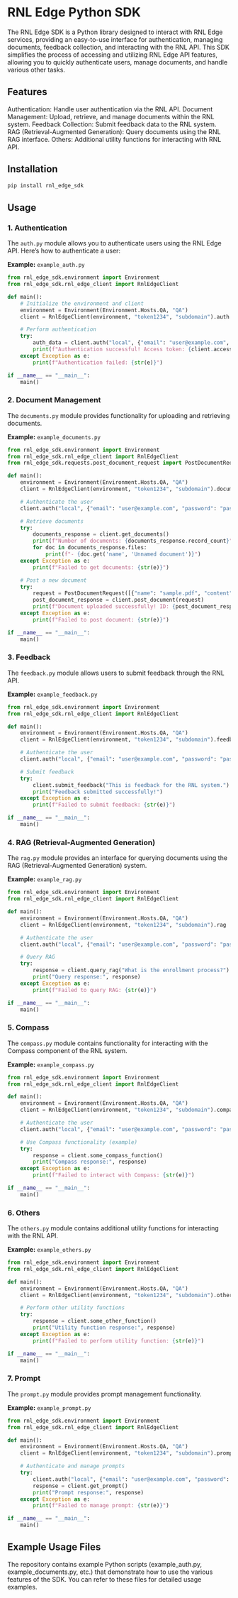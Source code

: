 # RNL Edge Python SDK
The RNL Edge SDK is a Python library designed to interact with RNL Edge services, providing an easy-to-use interface for authentication, managing documents, feedback collection, and interacting with the RNL API. This SDK simplifies the process of accessing and utilizing RNL Edge API features, allowing you to quickly authenticate users, manage documents, and handle various other tasks.

## Features
Authentication: Handle user authentication via the RNL API.
Document Management: Upload, retrieve, and manage documents within the RNL system.
Feedback Collection: Submit feedback data to the RNL system.
RAG (Retrieval-Augmented Generation): Query documents using the RNL RAG interface.
Others: Additional utility functions for interacting with RNL API.

## Installation
```bash
pip install rnl_edge_sdk
```

## Usage
### 1. Authentication
The `auth.py` module allows you to authenticate users using the RNL Edge API. Here’s how to authenticate a user:

**Example:** `example_auth.py`
``` python
from rnl_edge_sdk.environment import Environment
from rnl_edge_sdk.rnl_edge_client import RnlEdgeClient

def main():
    # Initialize the environment and client
    environment = Environment(Environment.Hosts.QA, "QA")
    client = RnlEdgeClient(environment, "token1234", "subdomain").auth

    # Perform authentication
    try:
        auth_data = client.auth("local", {"email": "user@example.com", "password": "password"})
        print(f"Authentication successful! Access token: {client.access_token}")
    except Exception as e:
        print(f"Authentication failed: {str(e)}")

if __name__ == "__main__":
    main()
```

### 2. Document Management
The `documents.py` module provides functionality for uploading and retrieving documents.

**Example:** `example_documents.py`
``` python
from rnl_edge_sdk.environment import Environment
from rnl_edge_sdk.rnl_edge_client import RnlEdgeClient
from rnl_edge_sdk.requests.post_document_request import PostDocumentRequest

def main():
    environment = Environment(Environment.Hosts.QA, "QA")
    client = RnlEdgeClient(environment, "token1234", "subdomain").document

    # Authenticate the user
    client.auth("local", {"email": "user@example.com", "password": "password"})

    # Retrieve documents
    try:
        documents_response = client.get_documents()
        print(f"Number of documents: {documents_response.record_count}")
        for doc in documents_response.files:
            print(f"- {doc.get('name', 'Unnamed document')}")
    except Exception as e:
        print(f"Failed to get documents: {str(e)}")

    # Post a new document
    try:
        request = PostDocumentRequest([{"name": "sample.pdf", "content": "base64encodedcontent"}], category="Enrollment")
        post_document_response = client.post_document(request)
        print(f"Document uploaded successfully! ID: {post_document_response.document_id}")
    except Exception as e:
        print(f"Failed to post document: {str(e)}")

if __name__ == "__main__":
    main()
```

### 3. Feedback
The `feedback.py` module allows users to submit feedback through the RNL API.

**Example:** `example_feedback.py`
```python
from rnl_edge_sdk.environment import Environment
from rnl_edge_sdk.rnl_edge_client import RnlEdgeClient

def main():
    environment = Environment(Environment.Hosts.QA, "QA")
    client = RnlEdgeClient(environment, "token1234", "subdomain").feedback

    # Authenticate the user
    client.auth("local", {"email": "user@example.com", "password": "password"})

    # Submit feedback
    try:
        client.submit_feedback("This is feedback for the RNL system.")
        print("Feedback submitted successfully!")
    except Exception as e:
        print(f"Failed to submit feedback: {str(e)}")

if __name__ == "__main__":
    main()

```

### 4. RAG (Retrieval-Augmented Generation)
The `rag.py` module provides an interface for querying documents using the RAG (Retrieval-Augmented Generation) system.

**Example:** `example_rag.py`
```python
from rnl_edge_sdk.environment import Environment
from rnl_edge_sdk.rnl_edge_client import RnlEdgeClient

def main():
    environment = Environment(Environment.Hosts.QA, "QA")
    client = RnlEdgeClient(environment, "token1234", "subdomain").rag

    # Authenticate the user
    client.auth("local", {"email": "user@example.com", "password": "password"})

    # Query RAG
    try:
        response = client.query_rag("What is the enrollment process?")
        print("Query response:", response)
    except Exception as e:
        print(f"Failed to query RAG: {str(e)}")

if __name__ == "__main__":
    main()

```

### 5. Compass
The `compass.py` module contains functionality for interacting with the Compass component of the RNL system.

**Example:** `example_compass.py`
```python
from rnl_edge_sdk.environment import Environment
from rnl_edge_sdk.rnl_edge_client import RnlEdgeClient

def main():
    environment = Environment(Environment.Hosts.QA, "QA")
    client = RnlEdgeClient(environment, "token1234", "subdomain").compass

    # Authenticate the user
    client.auth("local", {"email": "user@example.com", "password": "password"})

    # Use Compass functionality (example)
    try:
        response = client.some_compass_function()
        print("Compass response:", response)
    except Exception as e:
        print(f"Failed to interact with Compass: {str(e)}")

if __name__ == "__main__":
    main()

```

### 6. Others
The `others.py` module contains additional utility functions for interacting with the RNL API.

**Example:** `example_others.py`
```python
from rnl_edge_sdk.environment import Environment
from rnl_edge_sdk.rnl_edge_client import RnlEdgeClient

def main():
    environment = Environment(Environment.Hosts.QA, "QA")
    client = RnlEdgeClient(environment, "token1234", "subdomain").other

    # Perform other utility functions
    try:
        response = client.some_other_function()
        print("Utility function response:", response)
    except Exception as e:
        print(f"Failed to perform utility function: {str(e)}")

if __name__ == "__main__":
    main()

```

### 7. Prompt
The `prompt.py` module provides prompt management functionality.

**Example:** `example_prompt.py`
```python
from rnl_edge_sdk.environment import Environment
from rnl_edge_sdk.rnl_edge_client import RnlEdgeClient

def main():
    environment = Environment(Environment.Hosts.QA, "QA")
    client = RnlEdgeClient(environment, "token1234", "subdomain").prompt

    # Authenticate and manage prompts
    try:
        client.auth("local", {"email": "user@example.com", "password": "password"})
        response = client.get_prompt()
        print("Prompt response:", response)
    except Exception as e:
        print(f"Failed to manage prompt: {str(e)}")

if __name__ == "__main__":
    main()
```

## Example Usage Files
The repository contains example Python scripts (example_auth.py, example_documents.py, etc.) that demonstrate how to use the various features of the SDK. You can refer to these files for detailed usage examples.
